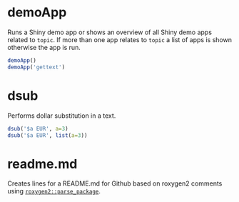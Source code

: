 # demoApp #

Runs a Shiny demo app or shows an overview of all Shiny demo apps related to `topic`. 
If more than one app relates to `topic` a list of apps is shown otherwise the app is run.

```r
demoApp() 
demoApp('gettext') 

```

# dsub #

Performs dollar substitution in a text.

```r
dsub('$a EUR', a=3)
dsub('$a EUR', list(a=3))
```

# readme.md #

Creates lines for a README.md for Github based on roxygen2 comments using [`roxygen2::parse_package`](https://cran.r-project.org/web/packages/roxygen2/roxygen2.pdf).

